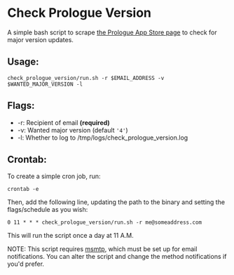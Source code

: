 # Check Prologue Version

A simple bash script to scrape [the Prologue App Store page](https://apps.apple.com/us/app/prologue/id1459223267) to check for major version updates. 

## Usage:

```
check_prologue_version/run.sh -r $EMAIL_ADDRESS -v $WANTED_MAJOR_VERSION -l
```

## Flags:
* -r: Recipient of email **(required)**
* -v: Wanted major version (default `'4'`)
* -l: Whether to log to /tmp/logs/check_prologue_version.log

## Crontab:

To create a simple cron job, run:

```
crontab -e
```
Then, add the following line, updating the path to the binary and setting the flags/schedule as you wish:

```
0 11 * * * check_prologue_version/run.sh -r me@someaddress.com
```

This will run the script once a day at 11 A.M.

NOTE: This script requires [msmtp](https://wiki.archlinux.org/title/Msmtp), which must be 
set up for email notifications. You can alter the script and change the method notifications
if you'd prefer.



